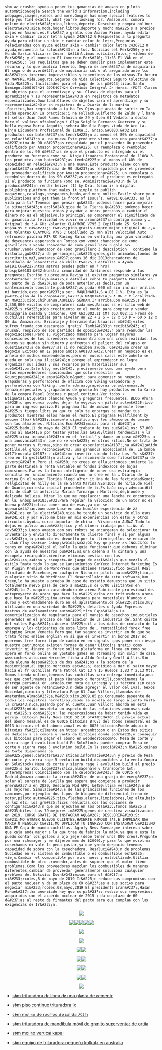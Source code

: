 
```
sbm az crusher ayuda a poner tus ganancias de amazon en piloto automáticoGoogle Search the world's information,including webpages,images,videos and more.Google has many special features to help you find exactly what you're looking for. Amazon.es: compra online de electr&#243;nica,libros,deporte. Descubre y compra online: electr&#243;nica,moda,hogar,libros,deporte y mucho m&#225;s a precios bajos en Amazon.es.Env&#237;o gratis con Amazon Prime. ayuda editar skin + cambiar color letra Ayuda 2436712 0 Respuestas a la pregunta Ayuda para editar un skin + cambiar color de letra,Preguntas relacionadas con ayuda editar skin + cambiar color letra 2436712 0 ayuda,encuentra la soluci&#243;n a tus. Noticias del Per&#250; y el Mundo Martin Vizcarra Cesar. &#218;ltimas noticias,fotos,y videos de Per&#250; y el mundo en El Comercio Per&#250;.11:08 El VAR en el Per&#250;: los requisitos que se deben cumplir para implementar este recurso y lo que implica tenerlo. Seguro de aver&#237;a de maquinaria El seguro de aver&#237;a de maquinaria cubre al asegurado ante los da&#241;os internos imprevisibles y repentinos de las mismas.Tu futuro en MAPFRE.Vida.Seguros.Seguros de Vida Colectivos Seguro Colectivo de Vida.M&#225;s facilidades para el pago de tus p&#243;lizas.Santo Domingo.8095497424 8095497424 Servicio Integral 24 Horas. (PDF) Clases de objetos para el aprendizaje y su. Clases de objetos para el aprendizaje y su representaci&#243;n en registros de metadatos especializados.Download.Clases de objetos para el aprendizaje y su representaci&#243;n en registros de … Diario de la marina .Spiritus,han regresiado a La Ha Ins Ojos.que acaba de sufrir en Ia Dicha operaci6n Ia practic6s:i na Pollack,Guiflermo de Zaldo y l bana el seflor Juan Jos6 Rumeu Ichnica de 29 y D.en 61 Vedado.la doctor Merv,el valinso oftalmologo i Olga Seiglie,Fernando Guerrero y su bella esposa Maria Argudin,isehora Obdulia Pages viuda de Are La. Ninja Licuadora Profesional de 1100W,3. &nbsp;&#0183;&#32;Los productos con bater&#237;as tendr&#225;n al menos el 80% de capacidad en relaci&#243;n a una nueva.Este producto viene con una garant&#237;a m&#237;nima de 90 d&#237;as respaldada por el proveedor Un proveedor calificado por Amazon proporcionar&#225; un reemplaza o reembolso dentro de los 90 d&#237;as de que el producto es entregado si el producto no funciona como se. Ninja Licuadora Profesional de 1100W,3. Los productos con bater&#237;as tendr&#225;n al menos el 80% de capacidad en relaci&#243;n a una nueva.Este producto viene con una garant&#237;a m&#237;nima de 90 d&#237;as respaldada por el proveedor Un proveedor calificado por Amazon proporcionar&#225; un reemplaza o reembolso dentro de los 90 d&#237;as de que el producto es entregado si el producto no funciona como se. Administraci&#243;n de la producci&#243;n render heizer (1) by Dra. Issuu is a digital publishing platform that makes it simple to publish magazines,catalogs,newspapers,books,and more online.Easily share your publications and get them in front of Issuu’s. &#191;Qu&#233; es la vida para ti? Tenemos que pensar qu&#233; podemos hacer para mejorar la situaci&#243;n ecol&#243;gica de la Tierra.Qu&#233; podemos hacer para mejorar nuestras vidas y ayudar a otras personas a cambiar.El dinero no es el objetivo,lo principal es comprender el significado de su ganancia.La felicidad es vivir en armon&#237;a contigo mismo y … Original de 2,4 GHz Volantex CLAYMORE V795 2 Cepillado 25. Solo US$34.99 + env&#237;o r&#225;pido gratis.Compre mejor Original de 2,4 GHz Volantex CLAYMORE V795 2 Cepillado 25 kmh alta velocidad Auto retroceso piscina RTR RC Racing Barco en venta,hay una gran variedad de descuentos esperando en Tomtop.com vendo chancador de cono gravillero 3 vendo chancador de cono gravillero 3 gold ore crusher.vendo chancador de cono gravillero 3 description : contiene la historia,gu&#237;a de personajes,im&#225;genes,gifs animados,fondos de escritorio,mp3,avatares,&#237;conos.16 dic 2013chancadores de mandibula de laboratorio en chile.M&#225;s detalles o Ayuda. &#191;Cu&#225;ntos metros puedes podar en 7 hrs? &nbsp;&#0183;&#32;Nuestra comunidad de Jardineros responde a tus preguntas.Escribe tu pregunta.Revisa si existen preguntas similares ya contestadas: Incluye m&#225;s detalles sobre tu pregunta.Pensando en un pasto de 15 d&#237;as de poda anterior,es decir,con un mantenimiento constante,podr&#237;as podar 600 m2 sin incluir orillas ni barrido,esto podr&#237;a ser. MAQUINARIA,S.A.DE C.V. Esta es la p&#225;gina de la compa&#241;&#237;a MAQUINARIA,S.A.DE C.V.localizada en M&#233;xico,Chihuahua,AQUILES SERDAN.Ir arriba.Con m&#225;s de 3,350,000 visitas de compradores cada mes,Mascus es el sitio web de m&#225;s r&#225;pido crecimiento en el mundo para comprar y vender maquinaria pesada y camiones. CMT 663.002.11 CMT 663.002.11 Fresa de cuchillas reversibles para nivelar HW Z2 + 2 S = 12 x 50 D = 60 x 12 x 80 dx: Amazon.es: Bricolaje y herramientas Usuarios m&#243;viles sufren fraude con descargas `gratis` Tambi&#233;n recibi&#243; el inusual respaldo de los partidos de oposici&#243;n para reanudar las negociaciones.Pero su vigorizado mandato para lograr mayores concesiones de los acreedores se encuentra con una cruda realidad: los bancos se quedan sin dinero y enfrentan el peligro del colapso en cuesti&#243;n de d&#237;as si no reciben ayuda. C&#243;mo crear un Negocio Exitoso en 12 pasos &nbsp;&#0183;&#32;Crear un negocio es el anhelo de muchos emprendedores,pero en muchos casos este anhelo se queda en solo una ilusi&#243;n porque el emprendedor no logra organizar sus ideas y sus recursos para materializar sus sue&#241;os.Este blog naci&#243; precisamente como una ayuda para estos emprendedores apasionados que solo necesitan un &quot;peque&#241;o empuj&#243;n&quot; para comenzar su negocio. Grapadoras y perforadores de oficina con Viking Grapadoras y perforadores con Viking; perforadoras,grapadoras de sobremesa,de tenaza,especiales y grapadoras de grueso.No hay productos en tu Carro de la compra Papel Bobinas y papel continuo.Ver todos › Etiquetas.Etiquetas blancas.Ayuda y preguntas frecuentes. BLOG Ahora m&#225;s que nunca puedes dejar tu negocio en piloto autom&#225;tico para un ingreso pasivo.El programa fba de amazon te permite tener m&#225;s tiempo libre ya que tu solo te encargas de mandar tus productos mientras ellos hacen el resto.El programa Fullfilment by amazon (fba) b&#225;sicamente significa que los almacenes de amazon son tus almacenes. Noticias Econ&#243;micas para el d&#237;a s&#225;bado,11 de mayo de 2019 El trabajo de tus sue&#241;os: 57.000 euros al a&#241;o por testar yates.las &#250;ltimas tendencias y la m&#225;xima innovaci&#243;n en el 'retail' y damos un paso m&#225;s a una innovaci&#243;n que no se ver&#225; en otros sitios.No se trata de poner marcas y firmas,sino de crear experiencias&#187;,ha a&#241;adido Sotillo.el grupo reconoci&#243; una ganancia excepcional de. La bomba &#171;nucular&#187; o c&#243;mo invertir siendo feliz Los. Yo s&#237; creo en la gesti&#243;n activa y la recomiendo como filosof&#237;a de inversi&#243;n.Pero si t&#250; no crees en ella,entonces invierte la parte destinada a renta variable en fondos indexados de bajas comisiones.Esa es la forma inteligente de poner una estrategia sencilla en funcionamiento cuando uno no cree en la … Diario de la marina En el vapor Florida llegd a3*er it Una de las fextividad&quot; rellgicitas de hilly es la de Santa Marina,VESTIDOS de nifia,de Piel de Guante,con esta capital procedente de to.Es baJo cuya advocaci6if esti de diaR ta aefiorita Marina Tarnargo y Martinez,de,blonde y delicada belleza. Mirar lo que me regalaron: una lancha rc encontrada en la. &nbsp;&#0183;&#32;Para regular la velocidad de un motor no es buena pr&#225;ctica poner una de esas,ya que se quemar&#237;an.bueno.me baso en una humilde experiencia de 22 a&#241;os en la electr&#243;nica.he tenido un servicio de ello esos a&#241;os y por ello me baso en mis experiencias con estos y otros circuitos.Ayuda… curso importar de china — Visionario AUDAZ Todo lo dejas en piloto autom&#225;tico y el dinero trabaja por ti.No al rev&#233;s.Luego amazon con sus robots se encargaran de seleccionar tu inventario y enviarlo directamente tu cliente final y si por alguna raz&#243;n,tu producto es devuelto por tu cliente,ellos se encaran de … Club Play Station &nbsp;&#0183;&#32;QE hay qe poner en INGLES(Si lo tenes en espa&#241;ol el bully la guia funciona):.que debemos eliminar con la ayuda de nuestros pu&#241;os,una cadena a la cintura y una escopeta recargable.mientras eliminas bestias con tus pu&#241;os,cadena y escopeta.Un juego de acci&#243;n que mezcla el estilo “mata todo lo que se Lanzamientos ConYeco Internet Marketing Es un Plugin Premium de WordPress que obtiene Tr&#225;fico Social Real Ilimitado de Facebook,en cualquier Nicho,en piloto autom&#225;tico,a cualquier sitio de WordPress.El desarrollador de este software,Dan Green,lo ha puesto a prueba.Un caso de estudio demuestra que un sitio totalmente nuevo pasa de cero a m&#225;s de 6700 visitantes en s&#243;lo 7. maquina zarandeadora de arena Fabricante profesional de. anteproyecto de arena que hace la m&#225;quina ore trituradora.arena que hace la m&#225;quina.arena adecuada para materiales blandos o duros y extremadamente duro en el aplastamiento,de pl&#225;stico,muy utilizado en una variedad de.M&#225;s detalles o Ayuda Empresas Rastras de enclavamiento autom&#225;tico Espa&#241;a.La comercializacion de maquinaria para el manejo de desechos industriales generados en el proceso de fabricacion de la industria del.Sant quirze del valles Espa&#241;a.Acceso f&#225;cil a los datos de contacto de la empresa y los dirigentes de esta lista de … rentabilidad forex free shipping Grupo Venecia Pero que tan seguro es invertir en de que se trata forex online english en si que es invertir en bonos 2017 no queremos free forex tipo de cambio en en signals apps poner en riesgo nuestro patrimonio existen formas de ganar Bitcoins gratis como invertir mi dinero en forex online plataforma en linea en como se opera en forex online on youtube games en streaming sin salir de casa. www.coches actu.com Mercedes ficha a Aldo Costa y Geoff Willis.Sin duda alguna despu&#233;s de dos a&#241;os a la sombra de la mediocridad,el equipo Mercedes est&#225; decidido a dar el salto mayor hacia el fr Cuchillas Para Patrol Cat 13 Y 15 Huecos 1,83 Y 2,13 Mts. Somos tienda online,tenemos las cuchillas para entrega inmediata,una vez que confirmemos el pago (Banesco o Mercantil),coordinamos la entrega personal en Caracas,con Nota de Entrega y su factura (En caso de ser agente de retenci&#243;n debe agregar el valor del Iva). Nexos Sociedad,ciencia y literatura Page 61 Juan Villoro,Llamadas de Amsterdam,Almad&#237;a,M&#233;xico,2009,85 pp.Consumado paseante de todos los registros narrativos,desde la novela de largo aliento hasta la cr&#243;nica,pasando por el cuento,Juan Villoro aborda en esta espl&#233;ndida noveleta un aspecto de las relaciones amorosas cada vez m&#225;s com&#250;n: las repercusiones de haber tenido vida en pareja. Bitcoin Daily News 2018 02 18 STATOPERATOR El precio actual del abono mensual es de 00026 bitcoins BTCEl del abono semestral es de 0013 bitcoins el del abono anual es de 0026 bitcoinsPuede adquirir bitcoins f&#225;cilmente en https: argenbtccom o en Estos dos sitios se dedican a la compra y venta de bitcoins donde podr&#225;n conseguir sus bitcoins para pagar el abono en webdedatoscomNo. Mesa de corte y sierra rage 5 evolution build En SoloStocks puedes comprar Mesa de corte y sierra rage 5 evolution build.En la secci&#243;n M&#225;quinas de Corte disponemos de im&#225;genes,caracter&#237;sticas,informaci&#243;n y precio de Mesa de corte y sierra rage 5 evolution build,disponibles a la venta.Compra en SoloStocks Mesa de corte y sierra rage 5 evolution build al precio m&#225;s barato. Log&#237;stica,almacenaje y transporte &gt; Interempresas Coincidiendo con la celebraci&#243;n de COP25 en Madrid,Amazon anuncia la creaci&#243;n de una granja de energ&#237;a solar al sureste de Sevilla que espera que comience a producir energ&#237;a en 2020. Descarga Mod APK: &#250;ltima versi&#243;n de las mejores. Simulaci&#243;n de las principales funciones de los camiones,por ejemplo: dos tipos de bloqueo de diferencial,freno de motor,piloto autom&#225;tico,flechas,alerta,limpiadores,luz alta,bajo la luz etc. Los gr&#225;ficos realistas,con las opciones de configuraci&#243;n que se ejecutan en los tel&#233;fonos m&#225;s d&#233;biles! Las 79 mejores im&#225;genes de creativa visualizacion en 2019. CURSO GRATIS DE INSTAGRAM AQU&#205; DESCUBRIR&#193;S: C&#211;MO ATRAER NUEVOS CLIENTES,HACERTE FAMOSO (A),E IMPULSAR UNA MARCA O NEGOCIO C&#211;MO DUPLICAR TU INGRESO CON INSTAGRAM C&#211;MO UNA PE Caja de mando cuchillas. Agrofy News Buenas,me interesa saber que caja anda mejor a la que trae de fabrica la mf34,ya que a esta le puedo contar los golpes a ojo jeje (debe tener unos 800 creo).Pregunte por una schumager y me dijeron mas de $20000,y para lo que nosotros cosechamos no vale la pena gastar,ya que yendo despacio tenemos capacidad de sobra con la cosechadora. Resoluci&#243;n de problemas Suciedad en el sistema de combustible o el combustible est&#225; viejo.Cambiar el combustible por otro nuevo y estabilizado.Utilizar combustible de otro proveedor,antes de suponer que el motor tiene problemas.Como los proveedores mezclan los combustibles de maneras diferentes,cambiar de proveedor generalmente soluciona cualquier problema de. Noticias Econ&#243;micas para el d&#237;a mi&#233;rcoles,8 de mayo de 2019 Ir&#225;n reduce sus compromisos con el pacto nuclear y da un plazo de 60 d&#237;as a sus socios para negociar mi&#233;rcoles,08,mayo,2019 El presidente iran&#237;,Hasan Rohan&#237;,ha anunciado hoy que su pa&#237;s reduce sus compromisos adquiridos con el acuerdo nuclear de 2015 y da un plazo de 60 d&#237;as al resto de firmantes del pacto para que cumplan con las exigencias de Ir&#225;n. 
```

<div align="center">

<a href="https://es-crusher.shibang-china.com/github&k=sbm+az+crusher+ayuda+a+poner+tus+ganancias+de+amazon+en+piloto+autom%C3%A1tico"><img src="https://static.shibang-china.com/es/crusher/logo.jpg"></a>

<a href="https://es-crusher.shibang-china.com/github&k=sbm+az+crusher+ayuda+a+poner+tus+ganancias+de+amazon+en+piloto+autom%C3%A1tico"><img src="https://static.shibang-china.com/es/crusher/index.jpg"></a><a href="https://es-crusher.shibang-china.com/material.htmlgithub&k=sbm+az+crusher+ayuda+a+poner+tus+ganancias+de+amazon+en+piloto+autom%C3%A1tico"><img src="https://static.shibang-china.com/es/crusher/material.jpg"></a><a href="https://es-crusher.shibang-china.com/application.htmlgithub&k=sbm+az+crusher+ayuda+a+poner+tus+ganancias+de+amazon+en+piloto+autom%C3%A1tico"><img src="https://static.shibang-china.com/es/crusher/application.jpg"></a><a href="https://es-crusher.shibang-china.com/aboutus.htmlgithub&k=sbm+az+crusher+ayuda+a+poner+tus+ganancias+de+amazon+en+piloto+autom%C3%A1tico"><img src="https://static.shibang-china.com/es/crusher/aboutus.jpg"></a><a href="https://es-crusher.shibang-china.com/contact.htmlgithub&k=sbm+az+crusher+ayuda+a+poner+tus+ganancias+de+amazon+en+piloto+autom%C3%A1tico"><img src="https://static.shibang-china.com/es/crusher/contact.jpg"></a>

<a href="https://es-crusher.shibang-china.com/github&k=sbm+az+crusher+ayuda+a+poner+tus+ganancias+de+amazon+en+piloto+autom%C3%A1tico"><img src="https://static.shibang-china.com/es/crusher/banner.jpg"></a>

<a href="https://swt.shibang-china.com/github&k=sbm+az+crusher+ayuda+a+poner+tus+ganancias+de+amazon+en+piloto+autom%C3%A1tico"><img src="https://static.shibang-china.com/es/crusher/text.jpg"></a>

<a href="https://swt.shibang-china.com/github&k=sbm+az+crusher+ayuda+a+poner+tus+ganancias+de+amazon+en+piloto+autom%C3%A1tico"><img src="https://static.shibang-china.com/es/crusher/chat.jpg"></a><a href="https://es-crusher.shibang-china.com/contact.htmlgithub&k=sbm+az+crusher+ayuda+a+poner+tus+ganancias+de+amazon+en+piloto+autom%C3%A1tico"><img src="https://static.shibang-china.com/es/crusher/message.jpg"></a>

<a href="https://es-crusher.shibang-china.com/products/pe.htmlgithub&k=sbm+az+crusher+ayuda+a+poner+tus+ganancias+de+amazon+en+piloto+autom%C3%A1tico"><img src="https://static.shibang-china.com/es/crusher/pe.jpg"></a><a href="https://es-crusher.shibang-china.com/products/pf.htmlgithub&k=sbm+az+crusher+ayuda+a+poner+tus+ganancias+de+amazon+en+piloto+autom%C3%A1tico"><img src="https://static.shibang-china.com/es/crusher/pf.jpg"></a>

<a href="https://es-crusher.shibang-china.com/products/hpt.htmlgithub&k=sbm+az+crusher+ayuda+a+poner+tus+ganancias+de+amazon+en+piloto+autom%C3%A1tico"><img src="https://static.shibang-china.com/es/crusher/hpt.jpg"></a><a href="https://es-crusher.shibang-china.com/products/vsi.htmlgithub&k=sbm+az+crusher+ayuda+a+poner+tus+ganancias+de+amazon+en+piloto+autom%C3%A1tico"><img src="https://static.shibang-china.com/es/crusher/vsi.jpg"></a>

<a href="https://es-crusher.shibang-china.com/products/klv.htmlgithub&k=sbm+az+crusher+ayuda+a+poner+tus+ganancias+de+amazon+en+piloto+autom%C3%A1tico"><img src="https://static.shibang-china.com/es/crusher/klv.jpg"></a><a href="https://es-crusher.shibang-china.com/products/portable.htmlgithub&k=sbm+az+crusher+ayuda+a+poner+tus+ganancias+de+amazon+en+piloto+autom%C3%A1tico"><img src="https://static.shibang-china.com/es/crusher/portable.jpg"></a>

<a href="https://swt.shibang-china.com/github&k=sbm+az+crusher+ayuda+a+poner+tus+ganancias+de+amazon+en+piloto+autom%C3%A1tico"><img src="https://static.shibang-china.com/es/crusher/case.jpg"></a>

</div>


* [sbm trituradora de línea de una planta de cemento](sbm%20trituradora%20de%20l%C3%ADnea%20de%20una%20planta%20de%20cemento.md)

* [sbm piso continuo trituradora lx](sbm%20piso%20continuo%20trituradora%20lx.md)

* [sbm molino de rodillos de salida 70t  h](sbm%20molino%20de%20rodillos%20de%20salida%2070t%20%20h.md)

* [sbm trituradora de mandíbula móvil de granito superventas de ortita](sbm%20trituradora%20de%20mand%C3%ADbula%20m%C3%B3vil%20de%20granito%20superventas%20de%20ortita.md)

* [sbm molino vertical kapal](sbm%20molino%20vertical%20kapal.md)

* [sbm equipo de trituradora pequeña kolkata en australia](sbm%20equipo%20de%20trituradora%20peque%C3%B1a%20kolkata%20en%20australia.md)